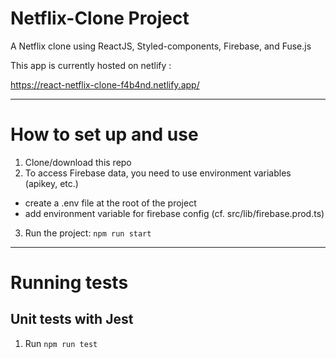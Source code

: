 
# Netflix-Clone Project

A Netflix clone using ReactJS, Styled-components, Firebase, and Fuse.js

This app is currently hosted on netlify :

https://react-netflix-clone-f4b4nd.netlify.app/


---

# How to set up and use
1. Clone/download this repo
2. To access Firebase data, you need to use environment variables (apikey, etc.)
- create a .env file at the root of the project
- add environment variable for firebase config (cf. src/lib/firebase.prod.ts)
3. Run the project: `npm run start`

---

# Running tests
## Unit tests with Jest

1. Run `npm run test`
